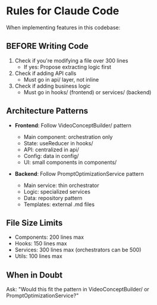 # Rules for Claude Code

When implementing features in this codebase:

## BEFORE Writing Code
1. Check if you're modifying a file over 300 lines
   - If yes: Propose extracting logic first
2. Check if adding API calls
   - Must go in api/ layer, not inline
3. Check if adding business logic
   - Must go in hooks/ (frontend) or services/ (backend)

## Architecture Patterns
- **Frontend**: Follow VideoConceptBuilder/ pattern
  - Main component: orchestration only
  - State: useReducer in hooks/
  - API: centralized in api/
  - Config: data in config/
  - UI: small components in components/

- **Backend**: Follow PromptOptimizationService pattern
  - Main service: thin orchestrator
  - Logic: specialized services
  - Data: repository pattern
  - Templates: external .md files

## File Size Limits
- Components: 200 lines max
- Hooks: 150 lines max
- Services: 300 lines max (orchestrators can be 500)
- Utils: 100 lines max

## When in Doubt
Ask: "Would this fit the pattern in VideoConceptBuilder/ or PromptOptimizationService?"
